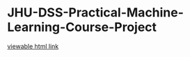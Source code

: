 # JHU-DSS-Practical-Machine-Learning-Course-Project

[viewable html link](https://htmlpreview.github.io/?https://github.com/jamesk185/JHU-DSS-Practical-Machine-Learning-Course-Project/blob/main/pml%20course%20project.html)